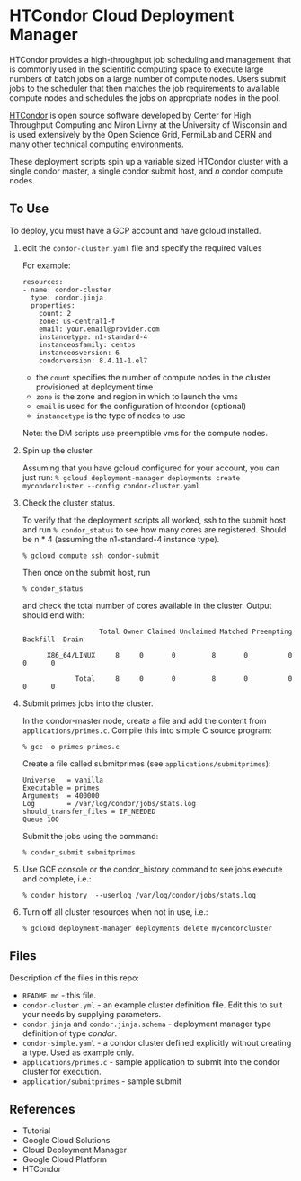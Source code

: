 # HTCondor Cloud Deployment Manager

HTCondor provides a high-throughput job scheduling and management that is
commonly used in the scientific computing space to execute large numbers of
batch jobs on a large number of compute nodes. Users submit jobs to the
scheduler that then matches the job requirements to available compute nodes and
schedules the jobs on appropriate nodes in the pool.

[HTCondor](https://research.cs.wisc.edu/htcondor/) is open source software
developed by Center for High Throughput Computing and Miron Livny at the
University of Wisconsin and is used extensively by the Open Science Grid,
FermiLab and CERN and many other technical computing environments.

These deployment scripts spin up a variable sized HTCondor cluster with a single
condor master, a single condor submit host, and _n_ condor compute nodes.

## To Use

To deploy, you must have a GCP account and have gcloud installed.

1.  edit the `condor-cluster.yaml` file and specify the required values

    For example:

    ```
    resources:
    - name: condor-cluster
      type: condor.jinja
      properties:
        count: 2
        zone: us-central1-f
        email: your.email@provider.com
        instancetype: n1-standard-4
        instanceosfamily: centos
        instanceosversion: 6
        condorversion: 8.4.11-1.el7
    ```

    *   the `count` specifies the number of compute nodes in the cluster provisioned at deployment time
    *   `zone` is the zone and region in which to launch the vms
    *   `email` is used for the configuration of htcondor (optional)
    *   `instancetype` is the type of nodes to use

    Note: the DM scripts use preemptible vms for the compute nodes.

2.  Spin up the cluster.

    Assuming that you have gcloud configured for your account, you can just run:
    `% gcloud deployment-manager deployments create mycondorcluster --config
    condor-cluster.yaml`

3.  Check the cluster status.

    To verify that the deployment scripts all worked, ssh to the submit host and
    run `% condor_status` to see how many cores are registered. Should be n * 4
    (assuming the n1-standard-4 instance type).

    ```
    % gcloud compute ssh condor-submit
    ```

    Then once on the submit host, run

    ```
    % condor_status
    ```

    and check the total number of cores available in the cluster. Output should
    end with:

    ```
                       Total Owner Claimed Unclaimed Matched Preempting Backfill  Drain

          X86_64/LINUX     8     0       0         8       0          0        0      0

                 Total     8     0       0         8       0          0        0      0
    ```

4.  Submit primes jobs into the cluster.

    In the condor-master node, create a file and add the content from
    `applications/primes.c`. Compile this into simple C source program:

    ```
    % gcc -o primes primes.c
    ```

    Create a file called submitprimes (see `applications/submitprimes`):

    ```
    Universe   = vanilla
    Executable = primes
    Arguments  = 400000
    Log        = /var/log/condor/jobs/stats.log
    should_transfer_files = IF_NEEDED
    Queue 100
    ```

    Submit the jobs using the command:

    ```
    % condor_submit submitprimes
    ```

5.  Use GCE console or the condor_history command to see jobs execute and
    complete, i.e.:

    ```
    % condor_history  --userlog /var/log/condor/jobs/stats.log
    ```

6.  Turn off all cluster resources when not in use, i.e.:

    ```
    % gcloud deployment-manager deployments delete mycondorcluster
    ```

## Files

Description of the files in this repo:

-   `README.md` - this file.
-   `condor-cluster.yml` - an example cluster definition file. Edit this to suit
    your needs by supplying parameters.
-   `condor.jinja` and `condor.jinja.schema` - deployment manager type
    definition of type _condor_.
-   `condor-simple.yaml` - a condor cluster defined explicitly without creating
    a type. Used as example only.
-   `applications/primes.c` - sample application to submit into the condor
    cluster for execution.
-   `application/submitprimes` - sample submit

## References

-   Tutorial
-   Google Cloud Solutions
-   Cloud Deployment Manager
-   Google Cloud Platform
-   HTCondor
